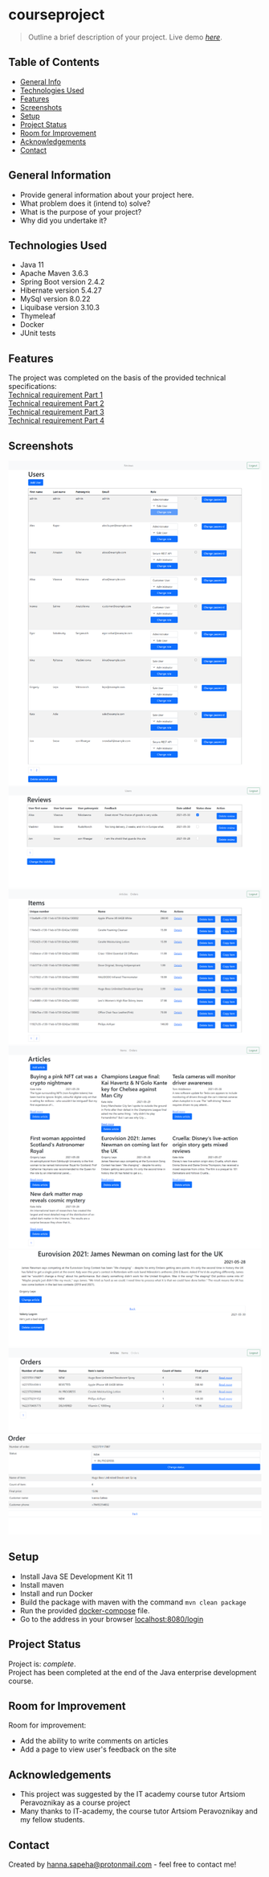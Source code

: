 # courseproject

> Outline a brief description of your project.
> Live demo [_here_](https://www.example.com).
<!--ссылка на хероку
If you have the project hosted somewhere, include the link here. -->

## Table of Contents
* [General Info](#general-information)
* [Technologies Used](#technologies-used)
* [Features](#features)
* [Screenshots](#screenshots)
* [Setup](#setup)
* [Project Status](#project-status)
* [Room for Improvement](#room-for-improvement)
* [Acknowledgements](#acknowledgements)
* [Contact](#contact)
<!-- * [License](#license) -->


## General Information
- Provide general information about your project here.
- What problem does it (intend to) solve?
- What is the purpose of your project?
- Why did you undertake it?


## Technologies Used
- Java 11 
- Apache Maven 3.6.3
- Spring Boot version 2.4.2
- Hibernate version 5.4.27
- MySql version 8.0.22
- Liquibase version 3.10.3
- Thymeleaf
- Docker 
- JUnit tests


## Features
The project was completed on the basis of the provided technical specifications:   
[Technical requirement Part 1](https://drive.google.com/file/d/1m2U3jTP7U_7-dGgwy0wrM0xnL0Qv3UJL/view?usp=sharing)   
[Technical requirement Part 2](https://drive.google.com/file/d/1zkA6g8y3KUCFC7zA_wO0GbW5To0AhG6_/view?usp=sharing)   
[Technical requirement Part 3](https://drive.google.com/file/d/11R7hRtuaYcbfybbuRA4LJp6840P6nXZG/view?usp=sharing)   
[Technical requirement Part 4](https://drive.google.com/file/d/1e9PlxdckWu0Mrd_M1qT-xkPCvoGJE9JQ/view?usp=sharing)   


## Screenshots
![users-page](./img/users-page.png)
![reviews-page](./img/reviews-page.PNG)
![items-page](img/items-page.png)
![articles-page](img/articles-page.png)
![article-page](img/some-article.PNG)
![orders-page](img/orders-page.PNG)
![order-page](img/some-order-page.PNG)


## Setup
- Install Java SE Development Kit 11
- Install maven
- Install and run Docker
- Build the package with maven with the command `mvn clean package`
- Run the provided [docker-compose](/docker-compose.yml) file.
- Go to the address in your browser [localhost:8080/login](http://localhost:8080/login)


## Project Status

Project is: _complete_.  
Project has been completed at the end of the Java enterprise development course.


## Room for Improvement

Room for improvement:
- Add the ability to write comments on articles
- Add a page to view user's feedback on the site


## Acknowledgements

- This project was suggested by the IT academy course tutor Artsiom Peravoznikay as a course project
- Many thanks to IT-academy, the course tutor Artsiom Peravoznikay and my fellow students.


## Contact
Created by hanna.sapeha@protonmail.com - feel free to contact me!

